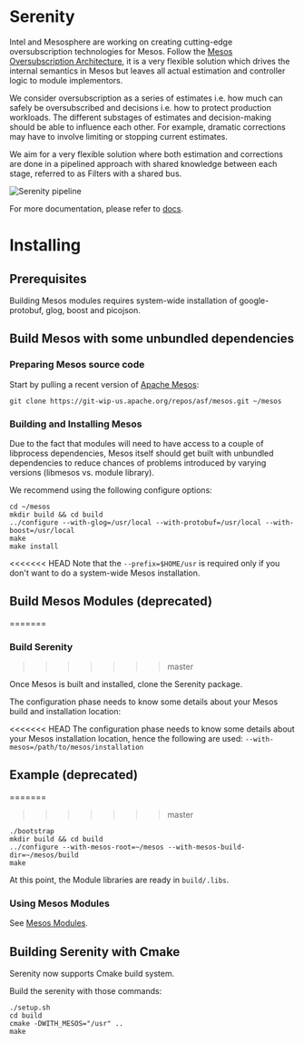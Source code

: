 # Serenity

Intel and Mesosphere are working on creating cutting-edge oversubscription
technologies for Mesos. Follow the [Mesos Oversubscription Architecture](https://docs.google.com/document/d/1pUnElxHy1uWfHY_FOvvRC73QaOGgdXE0OXN-gbxdXA0/edit), it
is a very flexible solution which drives the internal semantics in Mesos but
leaves all actual estimation and controller logic to module implementors.

We consider oversubscription as a series of estimates i.e. how much can safely
be oversubscribed and decisions i.e. how to protect production workloads. The
different substages of estimates and decision-making should be able to
influence each other. For example, dramatic corrections may have to involve
limiting or stopping current estimates.

We aim for a very flexible solution where both estimation and corrections are
done in a pipelined approach with shared knowledge between each stage, referred
to as Filters with a shared bus.

![Serenity pipeline](https://github.com/mesosphere/serenity/blob/master/docs/images/serenity_pipeline.png)

For more documentation, please refer to [docs](https://github.com/mesosphere/serenity/blob/master/docs/README.md).

# Installing

## Prerequisites

Building Mesos modules requires system-wide installation of google-protobuf,
glog, boost and picojson.

## Build Mesos with some unbundled dependencies

### Preparing Mesos source code

Start by pulling a recent version of [Apache Mesos](https://git-wip-us.apache.org/repos/asf/mesos.git):

```
git clone https://git-wip-us.apache.org/repos/asf/mesos.git ~/mesos
```

### Building and Installing Mesos

Due to the fact that modules will need to have access to a couple of libprocess
dependencies, Mesos itself should get built with unbundled dependencies to
reduce chances of problems introduced by varying versions (libmesos vs. module
library).

We recommend using the following configure options:

```
cd ~/mesos
mkdir build && cd build
../configure --with-glog=/usr/local --with-protobuf=/usr/local --with-boost=/usr/local
make
make install
```

<<<<<<< HEAD
Note that the `--prefix=$HOME/usr` is required only if you don't want to do a system-wide Mesos installation.

## Build Mesos Modules (deprecated)
=======
### Build Serenity
>>>>>>> master

Once Mesos is built and installed, clone the Serenity package.

The configuration phase needs to know some details about your Mesos build and installation
location:

<<<<<<< HEAD
The configuration phase needs to know some details about your Mesos installation
location, hence the following are used:
`--with-mesos=/path/to/mesos/installation`

## Example (deprecated)
=======
>>>>>>> master
```
./bootstrap
mkdir build && cd build
../configure --with-mesos-root=~/mesos --with-mesos-build-dir=~/mesos/build
make
```

At this point, the Module libraries are ready in `build/.libs`.

### Using Mesos Modules

See [Mesos Modules](http://mesos.apache.org/documentation/latest/modules/).

## Building Serenity with Cmake

Serenity now supports Cmake build system.

Build the serenity with those commands:
```
./setup.sh
cd build
cmake -DWITH_MESOS="/usr" ..
make
```
